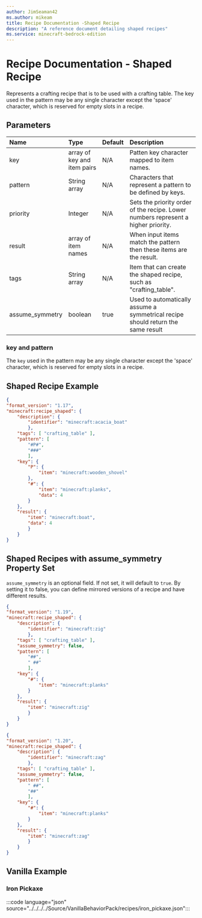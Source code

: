 ```yaml
---
author: JimSeaman42
ms.author: mikeam
title: Recipe Documentation -Shaped Recipe
description: "A reference document detailing shaped recipes"
ms.service: minecraft-bedrock-edition
---
```


# Recipe Documentation - Shaped Recipe

Represents a crafting recipe that is to be used with a crafting table. The key used in the pattern may be any single character except the 'space' character, which is reserved for empty slots in a recipe.

## Parameters

|Name |Type| Default| Description |
|:-----------|:-----------|------------|:-----------|
|key| array of key and item pairs| N/A| Patten key character mapped to item names. |
|pattern|String array|N/A| Characters that represent a pattern to be defined by keys. |
|priority| Integer|N/A| Sets the priority order of the recipe. Lower numbers represent a higher priority. |
|result| array of item names|N/A| When input items match the pattern then these items are the result. |
|tags |String array| N/A | Item that can create the shaped recipe, such as "crafting_table". |
|assume_symmetry| boolean| true| Used to automatically assume a symmetrical recipe should return the same result|

### key and pattern

The `key` used in the pattern may be any single character except the 'space' character, which is reserved for empty slots in a recipe.

## Shaped Recipe Example

```json
{
"format_version": "1.17",
"minecraft:recipe_shaped": {
    "description": {
        "identifier": "minecraft:acacia_boat"
        },
    "tags": [ "crafting_table" ],
    "pattern": [
        "#P#",
        "###"
        ],
    "key": {
        "P": {
            "item": "minecraft:wooden_shovel"
        },
        "#": {
            "item": "minecraft:planks",
            "data": 4
        }
    },
    "result": {
        "item": "minecraft:boat",
        "data": 4
        }
    }
}
```

## Shaped Recipes with assume_symmetry Property Set

`assume_symmetry` is an optional field.  If not set, it will default to `true`. By setting it to false, you can define mirrored versions of a recipe and have different results.

```json
{
"format_version": "1.19",
"minecraft:recipe_shaped": {
    "description": {
        "identifier": "minecraft:zig"
        },
    "tags": [ "crafting_table" ],
    "assume_symmetry": false,
    "pattern": [
        "##",
        " ##"
        ],
    "key": {
        "#": {
            "item": "minecraft:planks"
        }
    },
    "result": {
        "item": "minecraft:zig"
        }
    }
}
```

```json
{
"format_version": "1.20",
"minecraft:recipe_shaped": {
    "description": {
        "identifier": "minecraft:zag"
        },
    "tags": [ "crafting_table" ],
    "assume_symmetry": false,
    "pattern": [
        " ##",
        "##"
        ],
    "key": {
        "#": {
            "item": "minecraft:planks"
        }
    },
    "result": {
        "item": "minecraft:zag"
        }
    }
}
```

## Vanilla Example

### Iron Pickaxe

:::code language="json" source="../../../../Source/VanillaBehaviorPack/recipes/iron_pickaxe.json":::
